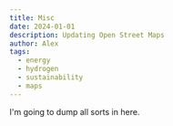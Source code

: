 ```yaml
---
title: Misc
date: 2024-01-01
description: Updating Open Street Maps
author: Alex
tags:
  - energy
  - hydrogen
  - sustainability
  - maps
---
```


I'm going to dump all sorts in here. 
